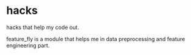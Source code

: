 # hacks
hacks that help my code out.

feature_fly is a module that helps me in data preprocessing and feature engineering part.
